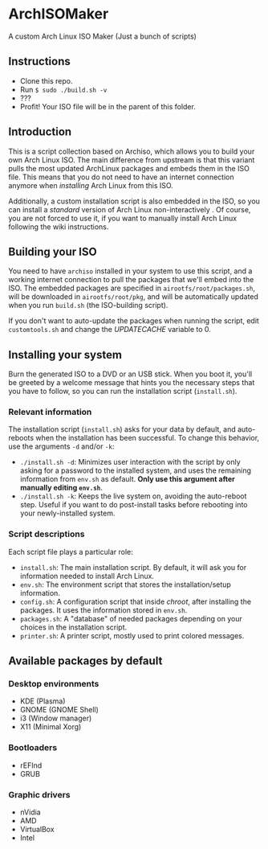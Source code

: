 # ArchISOMaker
A custom Arch Linux ISO Maker (Just a bunch of scripts)

## Instructions

* Clone this repo.
* Run `$ sudo ./build.sh -v`
* ???
* Profit! Your ISO file will be in the parent of this folder.

## Introduction

This is a script collection based on Archiso, which allows you to build your
own Arch Linux ISO. The main difference from upstream is that this variant
pulls the most updated ArchLinux packages and embeds them in the ISO file.
This means that you do not need to have an internet connection anymore when
*installing* Arch Linux from this ISO.

Additionally, a custom installation script is also embedded in the ISO, so you
can install a *standard* version of Arch Linux non-interactively . Of course, you
are not forced to use it, if you want to manually install Arch Linux following the
wiki instructions.

## Building your ISO

You need to have `archiso` installed in your system to use this script, and a
working internet connection to pull the packages that we'll embed into the ISO.
The embedded packages are specified in `airootfs/root/packages.sh`, will be
downloaded in `airootfs/root/pkg`, and will be automatically updated when
you run `build.sh` (the ISO-building script).

If you don't want to auto-update the packages when running the script,
edit `customtools.sh` and change the *UPDATECACHE* variable to 0.

## Installing your system

Burn the generated ISO to a DVD or an USB stick.
When you boot it, you'll be greeted by a welcome message that hints you the
necessary steps that you have to follow, so you can run the installation
script (`install.sh`).

### Relevant information

The installation script (`install.sh`) asks for your data by default, and auto-reboots
when the installation has been successful.
To change this behavior, use the arguments `-d` and/or `-k`:

- `./install.sh -d`: Minimizes user interaction with the script by only asking for
a password to the installed system, and uses the remaining information
from `env.sh` as default. **Only use this argument after manually editing `env.sh`**.
- `./install.sh -k`: Keeps the live system on, avoiding the auto-reboot step.
Useful if you want to do post-install tasks before rebooting into your newly-installed system.

### Script descriptions

Each script file plays a particular role:

- `install.sh`: The main installation script. By default, it will ask you for information needed
to install Arch Linux.
- `env.sh`: The environment script that stores the installation/setup information.
- `config.sh`: A configuration script that inside *chroot*, after installing the
packages. It uses the information stored in `env.sh`.
- `packages.sh`: A "database" of needed packages depending on your choices in
the installation script.
- `printer.sh`: A printer script, mostly used to print colored messages.

## Available packages by default

### Desktop environments
* KDE (Plasma)
* GNOME (GNOME Shell)
* i3 (Window manager)
* X11 (Minimal Xorg)

### Bootloaders
* rEFInd
* GRUB

### Graphic drivers
* nVidia
* AMD
* VirtualBox
* Intel
